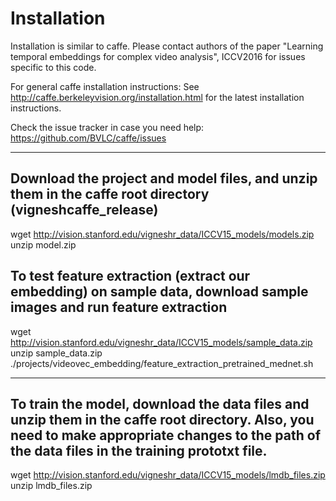 # Installation

Installation is similar to caffe. Please contact authors of
the paper "Learning temporal embeddings for complex video analysis", ICCV2016
for issues specific to this code.


For general caffe installation instructions:
See http://caffe.berkeleyvision.org/installation.html for the latest
installation instructions.

Check the issue tracker in case you need help:
https://github.com/BVLC/caffe/issues

------------------------------------------------------------------------
Download the project and model files, and unzip them in the caffe root
directory (vigneshcaffe_release)
------------------------------------------------------------------------
wget http://vision.stanford.edu/vigneshr_data/ICCV15_models/models.zip
unzip model.zip

To test feature extraction (extract our embedding) on sample data,
download sample images and run feature extraction
---------------------------------------------------------------------
wget http://vision.stanford.edu/vigneshr_data/ICCV15_models/sample_data.zip
unzip sample_data.zip
./projects/videovec_embedding/feature_extraction_pretrained_mednet.sh


------------------------------------------------------------------------
To train the model, download the data files and unzip them in the
caffe root directory. Also, you need to make appropriate changes
to the path of the data files in the training prototxt file.
------------------------------------------------------------------------
wget http://vision.stanford.edu/vigneshr_data/ICCV15_models/lmdb_files.zip
unzip lmdb_files.zip
